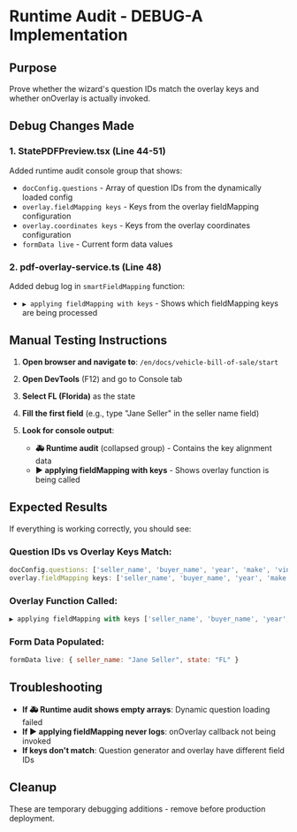 # Runtime Audit - DEBUG-A Implementation

## Purpose
Prove whether the wizard's question IDs match the overlay keys and whether onOverlay is actually invoked.

## Debug Changes Made

### 1. StatePDFPreview.tsx (Line 44-51)
Added runtime audit console group that shows:
- `docConfig.questions` - Array of question IDs from the dynamically loaded config
- `overlay.fieldMapping keys` - Keys from the overlay fieldMapping configuration  
- `overlay.coordinates keys` - Keys from the overlay coordinates configuration
- `formData live` - Current form data values

### 2. pdf-overlay-service.ts (Line 48)
Added debug log in `smartFieldMapping` function:
- `▶️ applying fieldMapping with keys` - Shows which fieldMapping keys are being processed

## Manual Testing Instructions

1. **Open browser and navigate to**: `/en/docs/vehicle-bill-of-sale/start`

2. **Open DevTools** (F12) and go to Console tab

3. **Select FL (Florida)** as the state

4. **Fill the first field** (e.g., type "Jane Seller" in the seller name field)

5. **Look for console output**:
   - **🚑 Runtime audit** (collapsed group) - Contains the key alignment data
   - **▶️ applying fieldMapping with keys** - Shows overlay function is being called

## Expected Results

If everything is working correctly, you should see:

### Question IDs vs Overlay Keys Match:
```javascript
docConfig.questions: ['seller_name', 'buyer_name', 'year', 'make', 'vin', ...]
overlay.fieldMapping keys: ['seller_name', 'buyer_name', 'year', 'make', 'vin', ...]
```

### Overlay Function Called:
```javascript
▶️ applying fieldMapping with keys ['seller_name', 'buyer_name', 'year', 'make', 'vin', ...]
```

### Form Data Populated:
```javascript
formData live: { seller_name: "Jane Seller", state: "FL" }
```

## Troubleshooting

- **If 🚑 Runtime audit shows empty arrays**: Dynamic question loading failed
- **If ▶️ applying fieldMapping never logs**: onOverlay callback not being invoked
- **If keys don't match**: Question generator and overlay have different field IDs

## Cleanup
These are temporary debugging additions - remove before production deployment.